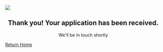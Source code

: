 
  <!-- Masthead -->

  <div class="container">
    <div class="row">
      <div class="col-6 mx-auto element">
          <img src="/img/old_bg-showcase-2.jpg" style="max-width: 100%" />
          <p></p>
          <h2 style="text-align: center">Thank you! Your application has been received.</h2>
          <p style="text-align: center">We'll be in touch shortly</p>
          <p></p>
          <a href="/" class="btn btn-block btn-lg btn-primary">Return Home</a>
        </div>
      </div>
    </div>

